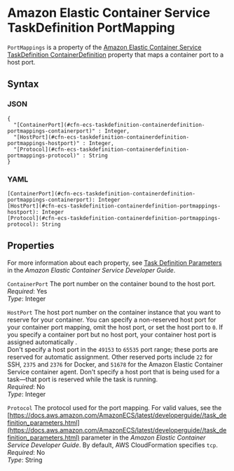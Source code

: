# Amazon Elastic Container Service TaskDefinition PortMapping<a name="aws-properties-ecs-taskdefinition-containerdefinitions-portmappings"></a>

`PortMappings` is a property of the [Amazon Elastic Container Service TaskDefinition ContainerDefinition](aws-properties-ecs-taskdefinition-containerdefinitions.md) property that maps a container port to a host port\.

## Syntax<a name="w4ab1c21c14d978b5"></a>

### JSON<a name="aws-properties-ecs-taskdefinition-containerdefinitions-portmappings-syntax.json"></a>

```
{
  "[ContainerPort](#cfn-ecs-taskdefinition-containerdefinition-portmappings-containerport)" : Integer,
  "[HostPort](#cfn-ecs-taskdefinition-containerdefinition-portmappings-hostport)" : Integer,
  "[Protocol](#cfn-ecs-taskdefinition-containerdefinition-portmappings-protocol)" : String
}
```

### YAML<a name="aws-properties-ecs-taskdefinition-containerdefinitions-portmappings-syntax.yaml"></a>

```
[ContainerPort](#cfn-ecs-taskdefinition-containerdefinition-portmappings-containerport): Integer
[HostPort](#cfn-ecs-taskdefinition-containerdefinition-portmappings-hostport): Integer
[Protocol](#cfn-ecs-taskdefinition-containerdefinition-portmappings-protocol): String
```

## Properties<a name="w4ab1c21c14d978b7"></a>

For more information about each property, see [Task Definition Parameters](https://docs.aws.amazon.com/AmazonECS/latest/developerguide//task_definition_parameters.html) in the *Amazon Elastic Container Service Developer Guide*\.

`ContainerPort`  <a name="cfn-ecs-taskdefinition-containerdefinition-portmappings-containerport"></a>
The port number on the container bound to the host port\.  
*Required*: Yes  
*Type*: Integer

`HostPort`  <a name="cfn-ecs-taskdefinition-containerdefinition-portmappings-hostport"></a>
The host port number on the container instance that you want to reserve for your container\. You can specify a non\-reserved host port for your container port mapping, omit the host port, or set the host port to `0`\. If you specify a container port but no host port, your container host port is assigned automatically \.  
Don't specify a host port in the `49153` to `65535` port range; these ports are reserved for automatic assignment\. Other reserved ports include `22` for SSH, `2375` and `2376` for Docker, and `51678` for the Amazon Elastic Container Service container agent\. Don't specify a host port that is being used for a task—that port is reserved while the task is running\.  
*Required*: No  
*Type*: Integer

`Protocol`  <a name="cfn-ecs-taskdefinition-containerdefinition-portmappings-protocol"></a>
The protocol used for the port mapping\. For valid values, see the [https://docs.aws.amazon.com/AmazonECS/latest/developerguide//task_definition_parameters.html](https://docs.aws.amazon.com/AmazonECS/latest/developerguide//task_definition_parameters.html) parameter in the *Amazon Elastic Container Service Developer Guide*\. By default, AWS CloudFormation specifies `tcp`\.  
*Required*: No  
*Type*: String